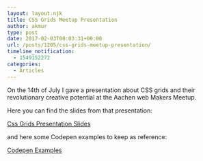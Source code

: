 ```yaml
---
layout: layout.njk
title: CSS Grids Meetup Presentation
author: akmur
type: post
date: 2017-02-03T00:03:31+00:00
url: /posts/1205/css-grids-meetup-presentation/
timeline_notification:
  - 1549152272
categories:
  - Articles
---
```


On the 14th of July I gave a presentation about CSS grids and their revolutionary creative potential at the Aachen web Makers Meetup.

Here you can find the slides from that presentation:

[Css Grids Presentation Slides][1]

and here some Codepen examples to keep as reference:

[Codepen Examples][2]

[1]: https://goo.gl/dZgjG9
[2]: https://codepen.io/collection/DNbyJP/
